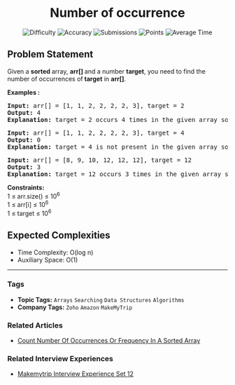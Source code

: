 <h1 align="center">Number of occurrence</h1>

<p align="center">
  <img alt="Difficulty" title="Difficulty" src="https://custom-icon-badges.demolab.com/badge/Difficulty: Easy-1F222E?style=for-the-badge&logoColor=white&logo=fire"/>
  <img alt="Accuracy" title="Accuracy" src="https://custom-icon-badges.demolab.com/badge/Accuracy: 59.34%25-1F222E?style=for-the-badge&logoColor=white&logo=target"/>
  <img alt="Submissions" title="Submissions" src="https://custom-icon-badges.demolab.com/badge/Submissions: 340K+-1F222E?style=for-the-badge&logoColor=white&logo=repo"/>
  <img alt="Points" title="Points" src="https://custom-icon-badges.demolab.com/badge/Points: 2-1F222E?style=for-the-badge&logoColor=white&logo=award"/>
  <img alt="Average Time" title="Average Time" src="https://custom-icon-badges.demolab.com/badge/Average%20Time: 20m-1F222E?style=for-the-badge&logoColor=white&logo=clock"/>
</p>

## Problem Statement

Given a <b>sorted </b>array, <b>arr[] </b>and a number <b>target</b>, you need to find the number of occurrences of<b> target</b> in <b>arr[]</b>. 

<b>Examples :</b>

<pre><b>Input: </b>arr[] = [1, 1, 2, 2, 2, 2, 3], target = 2
<b>Output:</b> 4
<b>Explanation:</b> target = 2 occurs 4 times in the given array so the output is 4.</pre>

<pre><b>Input:</b> arr[] = [1, 1, 2, 2, 2, 2, 3], target = 4
<b>Output:</b> 0
<b>Explanation:</b> target = 4 is not present in the given array so the output is 0.<br></pre>

<pre><b>Input:</b> arr[] = [8, 9, 10, 12, 12, 12], target = 12
<b>Output:</b> 3
<b>Explanation:</b> target = 12 occurs 3 times in the given array so the output is 3.</pre>

<b>Constraints:</b><br>1 ≤ arr.size() ≤ 10<sup>6</sup><br>1 ≤ arr[i] ≤ 10<sup>6</sup><br>1 ≤ target ≤ 10<sup>6</sup>

## Expected Complexities
- Time Complexity: O(log n)
- Auxiliary Space: O(1)

<hr>

### Tags
- **Topic Tags:** `Arrays` `Searching` `Data Structures` `Algorithms`
- **Company Tags:** `Zoho` `Amazon` `MakeMyTrip`

### Related Articles
- [Count Number Of Occurrences Or Frequency In A Sorted Array](https://www.geeksforgeeks.org/count-number-of-occurrences-or-frequency-in-a-sorted-array/)

### Related Interview Experiences
- [Makemytrip Interview Experience Set 12](https://www.geeksforgeeks.org/makemytrip-interview-experience-set-12/)
